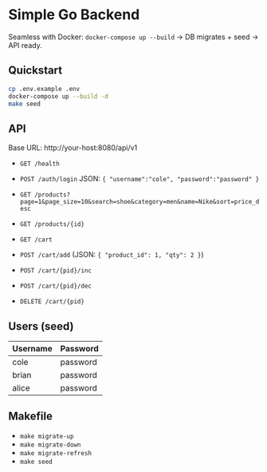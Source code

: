 # Simple Go Backend

Seamless with Docker: `docker-compose up --build` → DB migrates + seed → API ready.

## Quickstart

```bash
cp .env.example .env
docker-compose up --build -d
make seed
```

## API

Base URL: http://your-host:8080/api/v1

* `GET /health`

* `POST /auth/login`
  JSON: `{ "username":"cole", "password":"password" }`

* `GET /products?page=1&page_size=10&search=shoe&category=men&name=Nike&sort=price_desc`

* `GET /products/{id}`

* `GET /cart`

* `POST /cart/add` (JSON: `{ "product_id": 1, "qty": 2 }`)

* `POST /cart/{pid}/inc`

* `POST /cart/{pid}/dec`

* `DELETE /cart/{pid}`

## Users (seed)

| Username | Password  |
| -------- | --------- |
| cole     | password  |
| brian    | password  |
| alice    | password  |

## Makefile

* `make migrate-up`
* `make migrate-down`
* `make migrate-refresh`
* `make seed`
